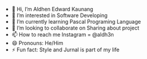 - 👋 Hi, I’m Aldhen Edward Kaunang
- 👀 I’m interested in Software Developing
- 🌱 I’m currently learning Pascal Programing Language
- 💞️ I’m looking to collaborate on Sharing about project
- 📫 How to reach me Instagram = @aldh3n
- 😄 Pronouns: He/Him
- ⚡ Fun fact: Style and Jurnal is part of my life

<!---
Onlyons/Onlyons is a ✨ special ✨ repository because its `README.md` (this file) appears on your GitHub profile.
You can click the Preview link to take a look at your changes.
--->
